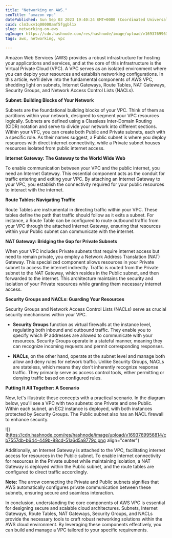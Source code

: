 ```yaml
---
title: "Networking on AWS."
seoTitle: "amazon vpc"
datePublished: Sun Sep 03 2023 19:40:24 GMT+0000 (Coordinated Universal Time)
cuid: clm3uxv1q00000amf5fggbl1x
slug: networking-on-aws
ogImage: https://cdn.hashnode.com/res/hashnode/image/upload/v1693769963441/e8746d46-83d9-40b0-aa0a-0ab50fd8ef6c.png
tags: aws, networking, vpc

---
```


Amazon Web Services (AWS) provides a robust infrastructure for hosting your applications and services, and at the core of this infrastructure is the Virtual Private Cloud (VPC). A VPC serves as an isolated environment where you can deploy your resources and establish networking configurations. In this article, we'll delve into the fundamental components of AWS VPC, shedding light on subnets, Internet Gateways, Route Tables, NAT Gateways, Security Groups, and Network Access Control Lists (NACLs).

**Subnet: Building Blocks of Your Network**

Subnets are the foundational building blocks of your VPC. Think of them as partitions within your network, designed to segment your VPC resources logically. Subnets are defined using a Classless Inter-Domain Routing (CIDR) notation and serve to divide your network into different sections. Within your VPC, you can create both Public and Private subnets, each with a specific role. As their names suggest, a Public subnet is where you deploy resources with direct internet connectivity, while a Private subnet houses resources isolated from public internet access.

**Internet Gateway: The Gateway to the World Wide Web**

To enable communication between your VPC and the public internet, you need an Internet Gateway. This essential component acts as the conduit for traffic entering and exiting your VPC. By attaching an Internet Gateway to your VPC, you establish the connectivity required for your public resources to interact with the internet.

**Route Tables: Navigating Traffic**

Route Tables are instrumental in directing traffic within your VPC. These tables define the path that traffic should follow as it exits a subnet. For instance, a Route Table can be configured to route outbound traffic from your VPC through the attached Internet Gateway, ensuring that resources within your Public subnet can communicate with the internet.

**NAT Gateway: Bridging the Gap for Private Subnets**

When your VPC includes Private subnets that require internet access but need to remain private, you employ a Network Address Translation (NAT) Gateway. This specialized component allows resources in your Private subnet to access the internet indirectly. Traffic is routed from the Private subnet to the NAT Gateway, which resides in the Public subnet, and then forwarded to the internet. This architecture maintains the security and isolation of your Private resources while granting them necessary internet access.

**Security Groups and NACLs: Guarding Your Resources**

Security Groups and Network Access Control Lists (NACLs) serve as crucial security mechanisms within your VPC.

* **Security Groups** function as virtual firewalls at the instance level, regulating both inbound and outbound traffic. They enable you to specify which IP addresses are allowed to communicate with your resources. Security Groups operate in a stateful manner, meaning they can recognize incoming requests and permit corresponding responses.
    
* **NACLs**, on the other hand, operate at the subnet level and manage both allow and deny rules for network traffic. Unlike Security Groups, NACLs are stateless, which means they don't inherently recognize response traffic. They primarily serve as access control tools, either permitting or denying traffic based on configured rules.
    

**Putting It All Together: A Scenario**

Now, let's illustrate these concepts with a practical scenario. In the diagram below, you'll see a VPC with two subnets: one Private and one Public. Within each subnet, an EC2 instance is deployed, with both instances protected by Security Groups. The Public subnet also has an NACL firewall to enhance security.

![](https://cdn.hashnode.com/res/hashnode/image/upload/v1693769956814/cb7557db-b644-449b-88cd-51a6d5a8779c.png align="center")

Additionally, an Internet Gateway is attached to the VPC, facilitating internet access for resources in the Public subnet. To enable internet connectivity for resources in the Private subnet while maintaining isolation, a NAT Gateway is deployed within the Public subnet, and the route tables are configured to direct traffic accordingly.

**Note:** The arrow connecting the Private and Public subnets signifies that AWS automatically configures private communication between these subnets, ensuring secure and seamless interaction.

In conclusion, understanding the core components of AWS VPC is essential for designing secure and scalable cloud architectures. Subnets, Internet Gateways, Route Tables, NAT Gateways, Security Groups, and NACLs provide the necessary tools to craft robust networking solutions within the AWS cloud environment. By leveraging these components effectively, you can build and manage a VPC tailored to your specific requirements.
